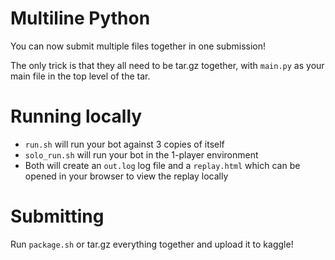 # Multiline Python

You can now submit multiple files together in one submission!

The only trick is that they all need to be tar.gz together, with `main.py` as your main file in the top level of the tar.

# Running locally

*  `run.sh` will run your bot against 3 copies of itself
*  `solo_run.sh` will run your bot in the 1-player environment
*  Both will create an `out.log` log file and a `replay.html` which can be opened in your browser to view the replay locally

# Submitting

Run `package.sh` or tar.gz everything together and upload it to kaggle!
